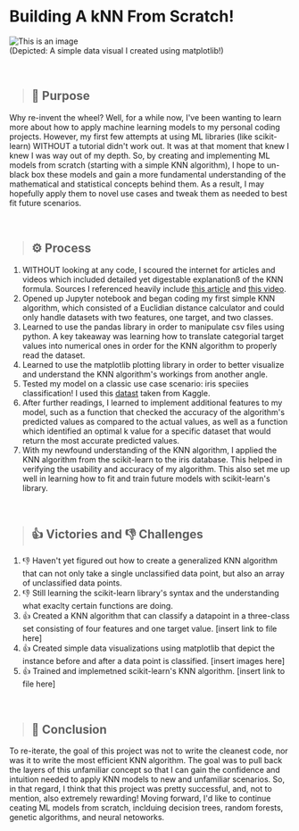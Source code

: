 # Building A kNN From Scratch!
![This is an image](https://i.imgur.com/6H25wTM.png)
<br/>(Depicted: A simple data visual I created using matplotlib!)

<br/>

> ## 🤔 Purpose
Why re-invent the wheel? Well, for a while now, I've been wanting to learn more about how to apply machine learning models to my personal coding projects. However, my first few attempts at using ML libraries (like scikit-learn) WITHOUT a tutorial didn't work out. It was at that moment that knew I knew I was way out of my depth. So, by creating and implementing ML models from scratch (starting with a simple KNN algorithm), I hope to un-black box these models and gain a more fundamental understanding of the mathematical and statistical concepts behind them. As a result, I may hopefully apply them to novel use cases and tweak them as needed to best fit future scenarios.

<br/>

> ## ⚙️ Process
1.  WITHOUT looking at any code, I scoured the internet for articles and videos which included detailed yet digestable explanationß of the KNN formula. Sources I referenced heavily include [this article](https://machinelearningmastery.com/tutorial-to-implement-k-nearest-neighbors-in-python-from-scratch/) and [this video](https://www.youtube.com/watch?v=4ObVzTuFivY).
3. Opened up Jupyter notebook and began coding my first simple KNN algorithm, which consisted of a Euclidian distance calculator and could only handle datasets with two features, one target, and two classes.
4. Learned to use the pandas library in order to manipulate csv files using python. A key takeaway was learning how to translate categorial target values into numerical ones in order for the KNN algorithm to properly read the dataset.
5. Learned to use the matplotlib plotting library in order to better visualize and understand the KNN algorithm's workings from another angle.
6. Tested my model on a classic use case scenario: iris speciies classification! I used this [datast](https://www.kaggle.com/rutujavaidya/iris-dataset?select=Iris.csv) taken from Kaggle.
7. After further readings, I learned to implement additional features to my model, such as a function that checked the accuracy of the algorithm's predicted values as compared to the actual values, as well as a function which identified an optimal k value for a specific dataset that would return the most accurate predicted values.
8. With my newfound understanding of the KNN algorithm, I applied the KNN algorithm from the scikit-learn to the iris database. This helped in verifying the usability and accuracy of my algorithm. This also set me up well in learning how to fit and train future models with scikit-learn's library.

<br/>

> ## 👍 Victories and 👎 Challenges
1. 👎 Haven't yet figured out how to create a generalized KNN algorithm that can not only take a single unclassified data point, but also an array of unclassified data points.
2. 👎 Still learning the scikit-learn library's syntax and the understanding what exaclty certain functions are doing.
3. 👍 Created a KNN algorithm that can classify a datapoint in a three-class set consisting of four features and one target value. [insert link to file here]
4. 👍 Created simple data visualizations using matplotlib that depict the instance before and after a data point is classified. [insert images here]
5. 👍 Trained and implemetned scikit-learn's KNN algorithm. [insert link to file here]


<br/>

> ## 🔭 Conclusion
To re-iterate, the goal of this project was not to write the cleanest code, nor was it to write the most efficient KNN algorithm. The goal was to pull back the layers of this unfamiliar concept so that I can gain the confidence and intuition needed to apply KNN models to new and unfamiliar scenarios. So, in that regard, I think that this project was pretty successful, and, not to mention, also extremely rewarding! Moving forward, I'd like to continue ceating ML models from scratch, inclduing decision trees, random forests, genetic algorithms, and neural netoworks.
